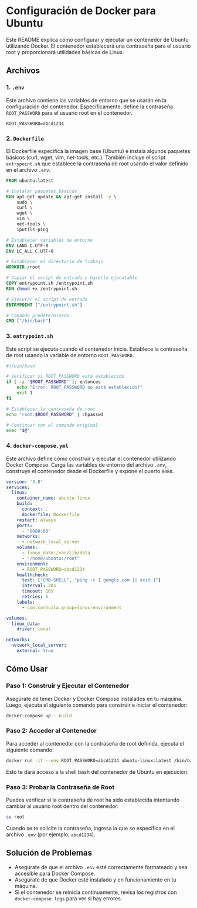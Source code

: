 
# Configuración de Docker para Ubuntu

Este README explica cómo configurar y ejecutar un contenedor de Ubuntu utilizando Docker. El contenedor establecerá una contraseña para el usuario root y proporcionará utilidades básicas de Linux.

## Archivos

### 1. `.env`
Este archivo contiene las variables de entorno que se usarán en la configuración del contenedor. Específicamente, define la contraseña `ROOT_PASSWORD` para el usuario root en el contenedor.

```env
ROOT_PASSWORD=abcd1234
```

### 2. `Dockerfile`
El Dockerfile especifica la imagen base (Ubuntu) e instala algunos paquetes básicos (curl, wget, vim, net-tools, etc.). También incluye el script `entrypoint.sh` que establece la contraseña de root usando el valor definido en el archivo `.env`.

```dockerfile
FROM ubuntu:latest

# Instalar paquetes básicos
RUN apt-get update && apt-get install -y \
    sudo \
    curl \
    wget \
    vim \
    net-tools \
    iputils-ping

# Establecer variables de entorno
ENV LANG C.UTF-8
ENV LC_ALL C.UTF-8

# Establecer el directorio de trabajo
WORKDIR /root

# Copiar el script de entrada y hacerlo ejecutable
COPY entrypoint.sh /entrypoint.sh
RUN chmod +x /entrypoint.sh

# Ejecutar el script de entrada
ENTRYPOINT ["/entrypoint.sh"]

# Comando predeterminado
CMD ["/bin/bash"]
```

### 3. `entrypoint.sh`
Este script se ejecuta cuando el contenedor inicia. Establece la contraseña de root usando la variable de entorno `ROOT_PASSWORD`.

```bash
#!/bin/bash

# Verificar si ROOT_PASSWORD está establecido
if [ -z "$ROOT_PASSWORD" ]; entonces
    echo "Error: ROOT_PASSWORD no está establecido!"
    exit 1
fi

# Establecer la contraseña de root
echo "root:$ROOT_PASSWORD" | chpasswd

# Continuar con el comando original
exec "$@"
```

### 4. `docker-compose.yml`
Este archivo define cómo construir y ejecutar el contenedor utilizando Docker Compose. Carga las variables de entorno del archivo `.env`, construye el contenedor desde el Dockerfile y expone el puerto `8080`.

```yaml
version: '3.8'
services:
  linux:
    container_name: ubuntu-linux
    build:
      context: .
      dockerfile: Dockerfile
    restart: always
    ports:
      - "8080:80"
    networks:
      - network_local_server
    volumes:
      - linux_data:/var/lib/data
      - "/home/ubuntu:/root"
    environment:
      - ROOT_PASSWORD=abcd1234
    healthcheck:
      test: ["CMD-SHELL", "ping -c 1 google.com || exit 1"]
      interval: 30s
      timeout: 10s
      retries: 5
    labels:
      - com.corhuila.group=linux-environment

volumes:
  linux_data:
    driver: local

networks:
  network_local_server:
    external: true
```

## Cómo Usar

### Paso 1: Construir y Ejecutar el Contenedor
Asegúrate de tener Docker y Docker Compose instalados en tu máquina. Luego, ejecuta el siguiente comando para construir e iniciar el contenedor:

```bash
docker-compose up --build
```

### Paso 2: Acceder al Contenedor
Para acceder al contenedor con la contraseña de root definida, ejecuta el siguiente comando:

```bash
docker run -it --env ROOT_PASSWORD=abcd1234 ubuntu-linux:latest /bin/bash
```

Esto te dará acceso a la shell bash del contenedor de Ubuntu en ejecución.

### Paso 3: Probar la Contraseña de Root
Puedes verificar si la contraseña de root ha sido establecida intentando cambiar al usuario root dentro del contenedor:

```bash
su root
```

Cuando se te solicite la contraseña, ingresa la que se especifica en el archivo `.env` (por ejemplo, `abcd1234`).

## Solución de Problemas

- Asegúrate de que el archivo `.env` esté correctamente formateado y sea accesible para Docker Compose.
- Asegúrate de que Docker esté instalado y en funcionamiento en tu máquina.
- Si el contenedor se reinicia continuamente, revisa los registros con `docker-compose logs` para ver si hay errores.
